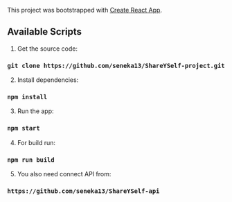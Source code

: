 This project was bootstrapped with [Create React App](https://github.com/facebook/create-react-app).

## Available Scripts

1. Get the source code:

### `git clone https://github.com/seneka13/ShareYSelf-project.git`

2. Install dependencies:

### `npm install`

3. Run the app:

### `npm start`

4. For build run:

### `npm run build`

5. You also need connect API from:

### `https://github.com/seneka13/ShareYSelf-api`

